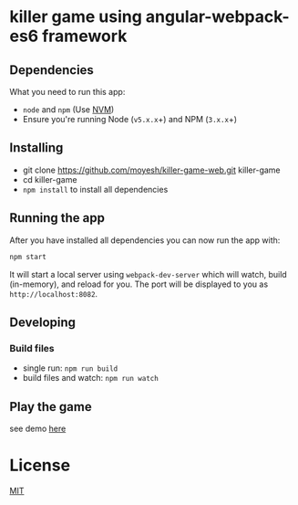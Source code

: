 # killer game using angular-webpack-es6 framework

## Dependencies

What you need to run this app:
* `node` and `npm` (Use [NVM](https://github.com/creationix/nvm))
* Ensure you're running Node (`v5.x.x`+) and NPM (`3.x.x`+)

## Installing
* git clone https://github.com/moyesh/killer-game-web.git killer-game
* cd killer-game
* `npm install` to install all dependencies

## Running the app

After you have installed all dependencies you can now run the app with:

```bash
npm start
```

It will start a local server using `webpack-dev-server` which will watch, build (in-memory), and reload for you. The port will be displayed to you as `http://localhost:8082`.

## Developing

### Build files

* single run: `npm run build`
* build files and watch: `npm run watch`

## Play the game
see demo [here](http://pimoshe.com/apps/killer-game/)

# License

[MIT](/LICENSE)
